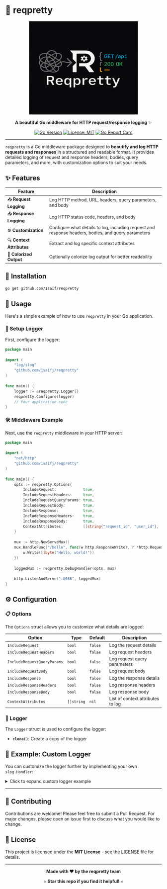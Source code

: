# 🎨 reqpretty

<div align="center">

<img src="logo.png" width="350" height="300">

**A beautiful Go middleware for HTTP request/response logging** ✨

[![Go Version](https://img.shields.io/badge/Go-%3E%3D1.19-blue.svg)](https://golang.org/)
[![License: MIT](https://img.shields.io/badge/License-MIT-yellow.svg)](https://opensource.org/licenses/MIT)
[![Go Report Card](https://goreportcard.com/badge/github.com/1saif/reqpretty)](https://goreportcard.com/report/github.com/1saif/reqpretty)

</div>

---

`reqpretty` is a Go middleware package designed to **beautify and log HTTP requests and responses** in a structured and readable format. It provides detailed logging of request and response headers, bodies, query parameters, and more, with customization options to suit your needs.

## ✨ Features

| Feature | Description |
|---------|-------------|
| 📥 **Request Logging** | Log HTTP method, URL, headers, query parameters, and body |
| 📤 **Response Logging** | Log HTTP status code, headers, and body |
| ⚙️ **Customization** | Configure what details to log, including request and response headers, bodies, and query parameters |
| 🔍 **Context Attributes** | Extract and log specific context attributes |
| 🌈 **Colorized Output** | Optionally colorize log output for better readability |

## 🚀 Installation

```bash
go get github.com/1saif/reqpretty
```

## 📖 Usage

Here's a simple example of how to use `reqpretty` in your Go application.

### 🔧 Setup Logger

First, configure the logger:

```go
package main

import (
    "log/slog"
    "github.com/1saifj/reqpretty"
)

func main() {
    logger := &reqpretty.Logger{}
    reqpretty.Configure(logger)
    // Your application code
}
```

### 🛠️ Middleware Example

Next, use the `reqpretty` middleware in your HTTP server:

```go
package main

import (
    "net/http"
    "github.com/1saifj/reqpretty"
)

func main() {
    opts := reqpretty.Options{
        IncludeRequest:            true,
        IncludeRequestHeaders:     true,
        IncludeRequestQueryParams: true,
        IncludeRequestBody:        true,
        IncludeResponse:           true,
        IncludeResponseHeaders:    true,
        IncludeResponseBody:       true,
        ContextAttributes:         []string{"request_id", "user_id"},
    }

    mux := http.NewServeMux()
    mux.HandleFunc("/hello", func(w http.ResponseWriter, r *http.Request) {
        w.Write([]byte("Hello, world!"))
    })

    loggedMux := reqpretty.DebugHandler(opts, mux)

    http.ListenAndServe(":8080", loggedMux)
}
```

## ⚙️ Configuration

### 📋 Options

The `Options` struct allows you to customize what details are logged:

| Option | Type | Default | Description |
|--------|------|---------|-------------|
| `IncludeRequest` | `bool` | `false` | Log the request details |
| `IncludeRequestHeaders` | `bool` | `false` | Log request headers |
| `IncludeRequestQueryParams` | `bool` | `false` | Log request query parameters |
| `IncludeRequestBody` | `bool` | `false` | Log request body |
| `IncludeResponse` | `bool` | `false` | Log the response details |
| `IncludeResponseHeaders` | `bool` | `false` | Log response headers |
| `IncludeResponseBody` | `bool` | `false` | Log response body |
| `ContextAttributes` | `[]string` | `nil` | List of context attributes to log |

### 🔧 Logger

The `Logger` struct is used to configure the logger:

- **`clone()`**: Create a copy of the logger

## 🎯 Example: Custom Logger

You can customize the logger further by implementing your own `slog.Handler`:

<details>
<summary>Click to expand custom logger example</summary>

```go
package main

import (
    "context"
    "log/slog"
    "github.com/1saifj/reqpretty"
)

type CustomHandler struct {
    handler slog.Handler
}

func (h CustomHandler) Enabled(ctx context.Context, level slog.Level) bool {
    return h.handler.Enabled(ctx, level)
}

func (h CustomHandler) Handle(ctx context.Context, record slog.Record) error {
    // Custom log handling
    return h.handler.Handle(ctx, record)
}

func (h CustomHandler) WithAttrs(attrs []slog.Attr) slog.Handler {
    return CustomHandler{handler: h.handler.WithAttrs(attrs)}
}

func (h CustomHandler) WithGroup(name string) slog.Handler {
    return CustomHandler{handler: h.handler.WithGroup(name)}
}

func main() {
    logger := &reqpretty.Logger{}
    reqpretty.Configure(logger)
    customHandler := CustomHandler{handler: slog.Default().Handler()}
    slog.SetDefault(slog.New(customHandler))

    // Your application code
}
```

</details>

---

## 🤝 Contributing

Contributions are welcome! Please feel free to submit a Pull Request. For major changes, please open an issue first to discuss what you would like to change.

## 📄 License

This project is licensed under the **MIT License** - see the [LICENSE](LICENSE) file for details.

---

<div align="center">

**Made with ❤️ by the reqpretty team**

⭐ **Star this repo if you find it helpful!** ⭐

</div>
